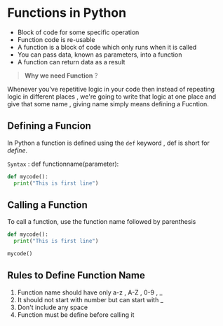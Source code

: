 # Functions in Python
* Block of code for some specific operation
* Function code is re-usable
* A function is a block of code which only runs when it is called
* You can pass data, known as parameters, into a function
* A function can return data as a result

> **Why we need Function** ?

Whenever you've repetitive logic in your code then instead of repeating logic in different places , we're going to write that logic at one place and give that some name , giving name simply means defining a Fucntion.

## Defining a Funcion
In Python a function is defined using the `def` keyword , def is short for *define*. 

`Syntax` : def functionname(parameter):
```py
def mycode():
  print("This is first line")
```
## Calling a Function
To call a function, use the function name followed by parenthesis
```py
def mycode():
  print("This is first line")

mycode()
```

## Rules to Define Function Name
1. Function name should have only a-z , A-Z , 0-9 , _
2. It should not start with number but can start with _
3. Don't include any space
4. Function must be define before calling it
